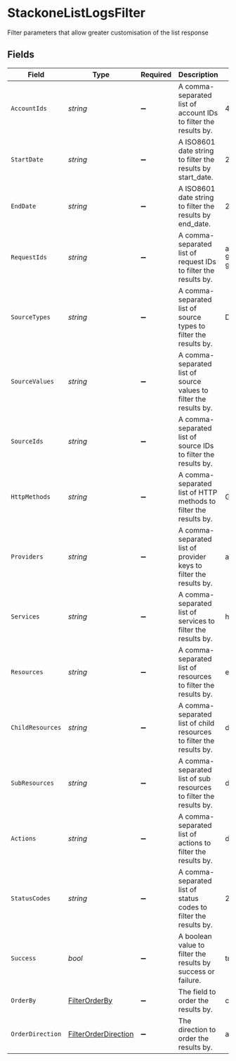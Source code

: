 # StackoneListLogsFilter

Filter parameters that allow greater customisation of the list response


## Fields

| Field                                                                     | Type                                                                      | Required                                                                  | Description                                                               | Example                                                                   |
| ------------------------------------------------------------------------- | ------------------------------------------------------------------------- | ------------------------------------------------------------------------- | ------------------------------------------------------------------------- | ------------------------------------------------------------------------- |
| `AccountIds`                                                              | *string*                                                                  | :heavy_minus_sign:                                                        | A comma-separated list of account IDs to filter the results by.           | 45355976281015164504,45355976281015164505                                 |
| `StartDate`                                                               | *string*                                                                  | :heavy_minus_sign:                                                        | A ISO8601 date string to filter the results by start_date.                | 2020-01-01T00:00:00.000Z                                                  |
| `EndDate`                                                                 | *string*                                                                  | :heavy_minus_sign:                                                        | A ISO8601 date string to filter the results by end_date.                  | 2020-01-01T00:00:00.000Z                                                  |
| `RequestIds`                                                              | *string*                                                                  | :heavy_minus_sign:                                                        | A comma-separated list of request IDs to filter the results by.           | adbf752f-6457-4ddd-89b3-98ae2252b83b,adbf752f-6457-4ddd-89b3-98ae2252b83c |
| `SourceTypes`                                                             | *string*                                                                  | :heavy_minus_sign:                                                        | A comma-separated list of source types to filter the results by.          | DASHBOARD,SYNTHETIC_WEBHOOK                                               |
| `SourceValues`                                                            | *string*                                                                  | :heavy_minus_sign:                                                        | A comma-separated list of source values to filter the results by.         |                                                                           |
| `SourceIds`                                                               | *string*                                                                  | :heavy_minus_sign:                                                        | A comma-separated list of source IDs to filter the results by.            |                                                                           |
| `HttpMethods`                                                             | *string*                                                                  | :heavy_minus_sign:                                                        | A comma-separated list of HTTP methods to filter the results by.          | GET,POST                                                                  |
| `Providers`                                                               | *string*                                                                  | :heavy_minus_sign:                                                        | A comma-separated list of provider keys to filter the results by.         | ashby,greenhouse                                                          |
| `Services`                                                                | *string*                                                                  | :heavy_minus_sign:                                                        | A comma-separated list of services to filter the results by.              | hris,ats                                                                  |
| `Resources`                                                               | *string*                                                                  | :heavy_minus_sign:                                                        | A comma-separated list of resources to filter the results by.             | employees,users                                                           |
| `ChildResources`                                                          | *string*                                                                  | :heavy_minus_sign:                                                        | A comma-separated list of child resources to filter the results by.       | documents,time-off                                                        |
| `SubResources`                                                            | *string*                                                                  | :heavy_minus_sign:                                                        | A comma-separated list of sub resources to filter the results by.         | documents,employees                                                       |
| `Actions`                                                                 | *string*                                                                  | :heavy_minus_sign:                                                        | A comma-separated list of actions to filter the results by.               | download,upload                                                           |
| `StatusCodes`                                                             | *string*                                                                  | :heavy_minus_sign:                                                        | A comma-separated list of status codes to filter the results by.          | 200,400                                                                   |
| `Success`                                                                 | *bool*                                                                    | :heavy_minus_sign:                                                        | A boolean value to filter the results by success or failure.              | true                                                                      |
| `OrderBy`                                                                 | [FilterOrderBy](../../Models/Requests/FilterOrderBy.md)                   | :heavy_minus_sign:                                                        | The field to order the results by.                                        | created_at                                                                |
| `OrderDirection`                                                          | [FilterOrderDirection](../../Models/Requests/FilterOrderDirection.md)     | :heavy_minus_sign:                                                        | The direction to order the results by.                                    | asc                                                                       |